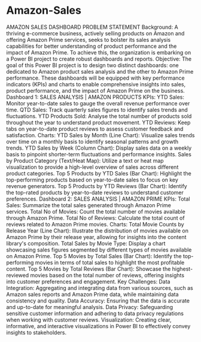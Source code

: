 # Amazon-Sales
 AMAZON SALES DASHBOARD PROBLEM STATEMENT Background: A thriving e-commerce business, actively selling products on Amazon and offering Amazon Prime services, seeks to bolster its sales analysis capabilities for better understanding of product performance and the impact of Amazon Prime. To achieve this, the organization is embarking on a Power BI project to create robust dashboards and reports. Objective: The goal of this Power BI project is to design two distinct dashboards: one dedicated to Amazon product sales analysis and the other to Amazon Prime performance. These dashboards will be equipped with key performance indicators (KPIs) and charts to enable comprehensive insights into sales, product performance, and the impact of Amazon Prime on the business. Dashboard 1: SALES ANALYSIS | AMAZON PRODUCTS KPIs: YTD Sales: Monitor year-to-date sales to gauge the overall revenue performance over time. QTD Sales: Track quarterly sales figures to identify sales trends and fluctuations. YTD Products Sold: Analyse the total number of products sold throughout the year to understand product movement. YTD Reviews: Keep tabs on year-to-date product reviews to assess customer feedback and satisfaction. Charts: YTD Sales by Month (Line Chart): Visualize sales trends over time on a monthly basis to identify seasonal patterns and growth trends. YTD Sales by Week (Column Chart): Display sales data on a weekly basis to pinpoint shorter-term fluctuations and performance insights. Sales by Product Category (Text/Heat Map): Utilize a text or heat map visualization to provide a high-level overview of sales across different product categories. Top 5 Products by YTD Sales (Bar Chart): Highlight the top-performing products based on year-to-date sales to focus on key revenue generators. Top 5 Products by YTD Reviews (Bar Chart): Identify the top-rated products by year-to-date reviews to understand customer preferences. Dashboard 2: SALES ANALYSIS | AMAZON PRIME KPIs: Total Sales: Summarize the total sales generated through Amazon Prime services. Total No of Movies: Count the total number of movies available through Amazon Prime. Total No of Reviews: Calculate the total count of reviews related to Amazon Prime movies. Charts: Total Movie Counts by Release Year (Line Chart): Illustrate the distribution of movies available on Amazon Prime by their release year, allowing for insights into the content library's composition. Total Sales by Movie Type: Display a chart showcasing sales figures segmented by different types of movies available on Amazon Prime. Top 5 Movies by Total Sales (Bar Chart): Identify the top-performing movies in terms of total sales to highlight the most profitable content. Top 5 Movies by Total Reviews (Bar Chart): Showcase the highest-reviewed movies based on the total number of reviews, offering insights into customer preferences and engagement. Key Challenges: Data Integration: Aggregating and integrating data from various sources, such as Amazon sales reports and Amazon Prime data, while maintaining data consistency and quality. Data Accuracy: Ensuring that the data is accurate and up-to-date for meaningful analysis. Data Privacy: Safeguarding sensitive customer information and adhering to data privacy regulations when working with customer reviews. Visualization: Creating clear, informative, and interactive visualizations in Power BI to effectively convey insights to stakeholders.
